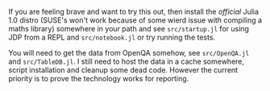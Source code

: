 If you are feeling brave and want to try this out, then install the *official*
Julia 1.0 distro (SUSE's won't work because of some wierd issue with compiling
a maths library) somewhere in your path and see `src/startup.jl` for using JDP
from a REPL and `src/notebook.jl` or try running the tests.

You will need to get the data from OpenQA somehow, see `src/OpenQA.jl` and
`src/TableDB.jl`. I still need to host the data in a cache somewhere, script
installation and cleanup some dead code. However the current priority is to
prove the technology works for reporting.
